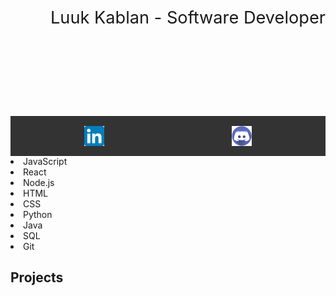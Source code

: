 <html lang="en">
<body>
  <header style="width: 100%; text-align: center; padding: 2rem; font-size: 1.7rem; background: url('https://github.com/LuckyLuuk12/LuckyLuuk12/blob/main/img/banner.png?raw=true');">
    Luuk Kablan - Software Developer
  </header>
  <nav style="display: flex; justify-content: space-around; padding: 1rem; background: #333;">
    <a href="https://www.linkedin.com/in/luuk-kablan/" style="max-width: 2rem; max-height: 2rem;">
      <img src="https://github.com/LuckyLuuk12/LuckyLuuk12/blob/main/img/linkedin.webp" alt="LinkedIn" style="width: 100%; height: 100%;">
    </a>
    <a href="https://discordapp.com/users/463695638094282772" style="max-width: 2rem; max-height: 2rem;">
      <img src="https://github.com/LuckyLuuk12/LuckyLuuk12/blob/main/img/discord.png" alt="Discord" style="width: 100%; height: 100%;">
    </a>
  </nav>
  <div>
    <li>JavaScript</li>
    <li>React</li>
    <li>Node.js</li>
    <li>HTML</li>
    <li>CSS</li>
    <li>Python</li>
    <li>Java</li>
    <li>SQL</li>
    <li>Git</li>
  </div>
  <h2>Projects</h2>
  <div>

  </div>
</body>
</html>
